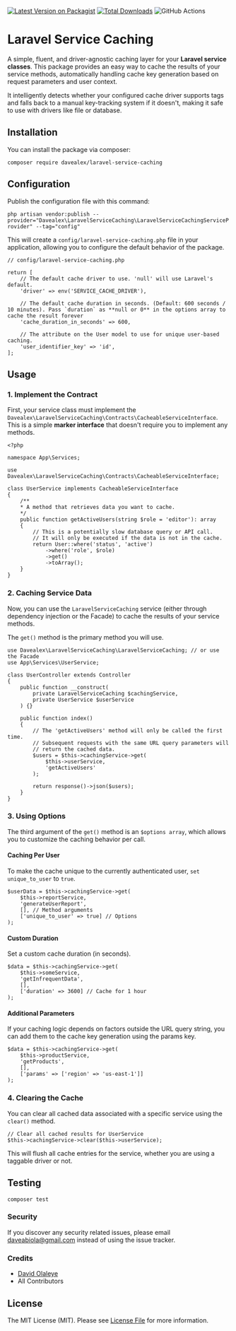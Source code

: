[![Latest Version on Packagist](https://img.shields.io/packagist/v/davealex/laravel-caching-service.svg?style=flat-square)](https://packagist.org/packages/davealex/laravel-caching-service)
[![Total Downloads](https://img.shields.io/packagist/dt/davealex/laravel-caching-service.svg?style=flat-square)](https://packagist.org/packages/davealex/laravel-caching-service)
![GitHub Actions](https://github.com/davealex/laravel-caching-service/actions/workflows/main.yml/badge.svg)

# **Laravel Service Caching**

A simple, fluent, and driver-agnostic caching layer for your **Laravel service classes**. This package provides an easy way to cache the results of your service methods, automatically handling cache key generation based on request parameters and user context.

It intelligently detects whether your configured cache driver supports tags and falls back to a manual key-tracking system if it doesn't, making it safe to use with drivers like file or database.

## **Installation**

You can install the package via composer:

`composer require davealex/laravel-service-caching`

## **Configuration**

Publish the configuration file with this command:

`php artisan vendor:publish --provider="Davealex\LaravelServiceCaching\LaravelServiceCachingServiceProvider" --tag="config"`

This will create a `config/laravel-service-caching.php` file in your application, allowing you to configure the default behavior of the package.

````
// config/laravel-service-caching.php

return [  
    // The default cache driver to use. 'null' will use Laravel's default.  
    'driver' => env('SERVICE_CACHE_DRIVER'),
    
    // The default cache duration in seconds. (Default: 600 seconds / 10 minutes). Pass `duration` as **null or 0** in the options array to cache the result forever
    'cache_duration_in_seconds' => 600,

    // The attribute on the User model to use for unique user-based caching.  
    'user_identifier_key' => 'id',  
];
````

## **Usage**

### **1. Implement the Contract**

First, your service class must implement the `Davealex\LaravelServiceCaching\Contracts\CacheableServiceInterface`. This is a simple **marker interface** that doesn't require you to implement any methods.

````
<?php

namespace App\Services;

use Davealex\LaravelServiceCaching\Contracts\CacheableServiceInterface;

class UserService implements CacheableServiceInterface  
{  
    /**  
    * A method that retrieves data you want to cache.  
    */  
    public function getActiveUsers(string $role = 'editor'): array  
    {  
        // This is a potentially slow database query or API call.  
        // It will only be executed if the data is not in the cache.  
        return User::where('status', 'active')
            ->where('role', $role)
            ->get()
            ->toArray();  
    }  
}
````

### **2. Caching Service Data**

Now, you can use the `LaravelServiceCaching` service (either through dependency injection or the Facade) to cache the results of your service methods.

The `get()` method is the primary method you will use.

````
use Davealex\LaravelServiceCaching\LaravelServiceCaching; // or use the Facade  
use App\Services\UserService;

class UserController extends Controller  
{  
    public function __construct(  
        private LaravelServiceCaching $cachingService,  
        private UserService $userService  
    ) {}

    public function index()  
    {  
        // The 'getActiveUsers' method will only be called the first time.  
        // Subsequent requests with the same URL query parameters will  
        // return the cached data.
        $users = $this->cachingService->get(  
            $this->userService,  
            'getActiveUsers'  
        );

        return response()->json($users);  
    }  
}
````

### **3. Using Options**

The third argument of the `get()` method is an `$options array`, which allows you to customize the caching behavior per call.

#### **Caching Per User**

To make the cache unique to the currently authenticated user, `set unique_to_user` to `true`.
````
$userData = $this->cachingService->get(  
    $this->reportService,  
    'generateUserReport',  
    [], // Method arguments  
    ['unique_to_user' => true] // Options  
);
````
#### **Custom Duration**

Set a custom cache duration (in seconds).
````
$data = $this->cachingService->get(  
    $this->someService,  
    'getInfrequentData',  
    [],  
    ['duration' => 3600] // Cache for 1 hour  
);
````
#### **Additional Parameters**

If your caching logic depends on factors outside the URL query string, you can add them to the cache key generation using the params key.
````
$data = $this->cachingService->get(  
    $this->productService,  
    'getProducts',  
    [],  
    ['params' => ['region' => 'us-east-1']]  
);
````

### **4. Clearing the Cache**

You can clear all cached data associated with a specific service using the `clear()` method.
````
// Clear all cached results for UserService  
$this->cachingService->clear($this->userService);
````
This will flush all cache entries for the service, whether you are using a taggable driver or not.

## **Testing**

`composer test`

### **Security**

If you discover any security related issues, please email [daveabiola@gmail.com](mailto:daveabiola@gmail.com) instead of using the issue tracker.

### **Credits**

* [David Olaleye](https://github.com/davealex)
* All Contributors

## **License**

The MIT License (MIT). Please see [License File](https://www.google.com/search?q=LICENSE) for more information.
